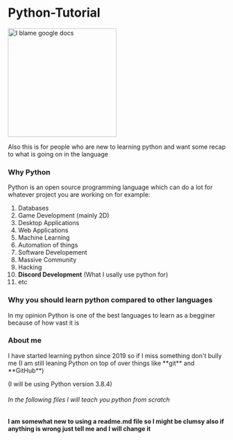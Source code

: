 # Python-Tutorial

<img src="https://i.imgur.com/eiHj1ny.png" alt="I blame google docs" width="250" height="250">


Also this is for people who are new to learning python and want some recap to what is going on in the language

<h3>Why Python</h3>

Python is an open source programming language which can do a lot for whatever project you are working on for example:

1. Databases
2. Game Development (mainly 2D)
3. Desktop Applications
4. Web Applications
5. Machine Learning
6. Automation of things
7. Software Developement
8. Massive Community
9. Hacking
10. **Discord Development**  (What I usally use python for)
8. etc

<h3>Why you should learn python compared to other languages</h3>
In my opinion Python is one of the best languages to learn as a begginer because of how vast it is 

<h3>About me</h3>
I have started learning python since 2019 so if I miss something don't bully me   
(I am still leaning Python on top of over things like **git** and **GitHub**)

(I will be using Python version 3.8.4)
 

<h6>In the following files I will teach you python from scratch</h6>

<h4>I am somewhat new to using a readme.md file so I might be clumsy also if anything is wrong just tell me and I will change it</h4>
